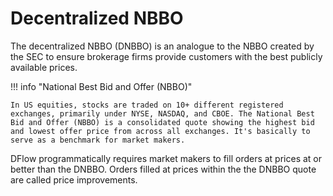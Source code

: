 # Decentralized NBBO

The decentralized NBBO (DNBBO) is an analogue to the NBBO created by the SEC to ensure brokerage firms provide customers with the best publicly available prices.

!!! info "National Best Bid and Offer (NBBO)"

    In US equities, stocks are traded on 10+ different registered exchanges, primarily under NYSE, NASDAQ, and CBOE. The National Best Bid and Offer (NBBO) is a consolidated quote showing the highest bid and lowest offer price from across all exchanges. It's basically to serve as a benchmark for market makers.

DFlow programmatically requires market makers to fill orders at prices at or better than the DNBBO. Orders filled at prices within the the DNBBO quote are called price improvements.
